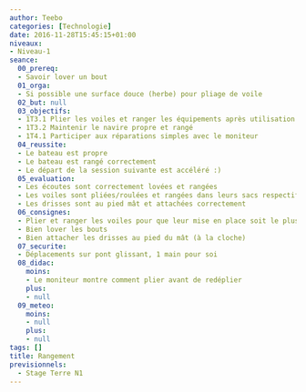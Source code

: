 ```yaml
---
author: Teebo
categories: [Technologie]
date: 2016-11-28T15:45:15+01:00
niveaux:
- Niveau-1
seance:
  00_prereq:
  - Savoir lover un bout
  01_orga:
  - Si possible une surface douce (herbe) pour pliage de voile
  02_but: null
  03_objectifs:
  - 1T3.1 Plier les voiles et ranger les équipements après utilisation
  - 1T3.2 Maintenir le navire propre et rangé
  - 1T4.1 Participer aux réparations simples avec le moniteur
  04_reussite:
  - Le bateau est propre
  - Le bateau est rangé correctement
  - Le départ de la session suivante est accéléré :)
  05_evaluation:
  - Les écoutes sont correctement lovées et rangées
  - Les voiles sont pliées/roulées et rangées dans leurs sacs respectifs
  - Les drisses sont au pied mât et attachées correctement
  06_consignes:
  - Plier et ranger les voiles pour que leur mise en place soit le plus simple possible
  - Bien lover les bouts
  - Bien attacher les drisses au pied du mât (à la cloche)
  07_securite:
  - Déplacements sur pont glissant, 1 main pour soi
  08_didac:
    moins:
    - Le moniteur montre comment plier avant de redéplier
    plus:
    - null
  09_meteo:
    moins:
    - null
    plus:
    - null
tags: []
title: Rangement
previsionnels:
  - Stage Terre N1
---
```

